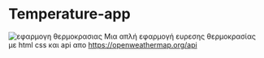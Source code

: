 # Temperature-app
![εφαρμογη θερμοκρασιας](https://github.com/babis74/Temperature-app/assets/72227584/5bd6155f-97e8-4773-8b69-123562f4eea4)
Μια απλή εφαρμογή ευρεσης θερμοκρασίας με html css και api απο https://openweathermap.org/api
